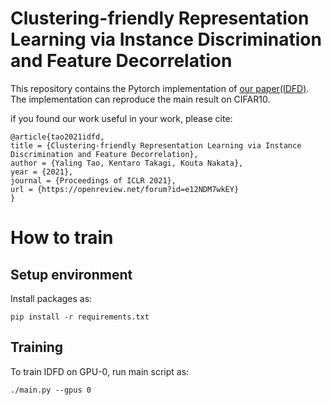 # Clustering-friendly Representation Learning via Instance Discrimination and Feature Decorrelation 

This repository contains the Pytorch implementation of [our paper(IDFD)](https://openreview.net/pdf?id=e12NDM7wkEY).
The implementation can reproduce the main result on CIFAR10. 

if you found our work useful in your work, please cite:
```
@article{tao2021idfd,
title = {Clustering-friendly Representation Learning via Instance Discrimination and Feature Decorrelation},
author = {Yaling Tao, Kentaro Takagi, Kouta Nakata},
year = {2021},
journal = {Proceedings of ICLR 2021},
url = {https://openreview.net/forum?id=e12NDM7wkEY}
}
```

# How to train

## Setup environment

Install packages as:

```shell
pip install -r requirements.txt
```

## Training

To train IDFD on GPU-0, run main script as:
```shell
./main.py --gpus 0
```

